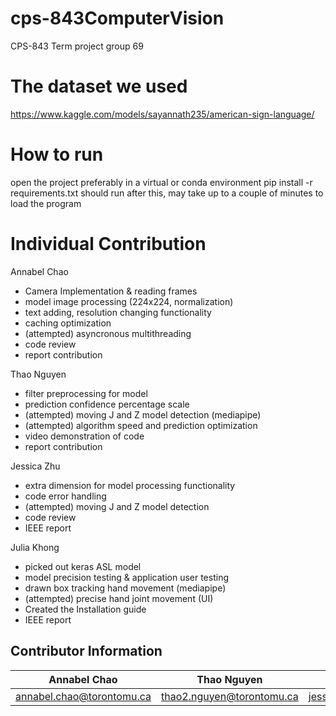 # cps-843ComputerVision
CPS-843 Term project group 69

# The dataset we used 
https://www.kaggle.com/models/sayannath235/american-sign-language/

# How to run
open the project preferably in a virtual or conda environment
pip install -r requirements.txt
should run after this, may take up to a couple of minutes to load the program

# Individual Contribution
Annabel Chao 
- Camera Implementation & reading frames
- model image processing (224x224, normalization)
- text adding, resolution changing functionality 
- caching optimization
- (attempted) asyncronous multithreading
- code review
- report contribution

Thao Nguyen
- filter preprocessing for model
- prediction confidence percentage scale
- (attempted) moving J and Z model detection (mediapipe)
- (attempted) algorithm speed and prediction optimization
- video demonstration of code
- report contribution

Jessica Zhu
- extra dimension for model processing functionality 
- code error handling
- (attempted) moving J and Z model detection
- code review
- IEEE report 

Julia Khong
- picked out keras ASL model
- model precision testing & application user testing
- drawn box tracking hand movement (mediapipe)
- (attempted) precise hand joint movement (UI)
- Created the Installation guide
- IEEE report



## Contributor Information 

| Annabel Chao  | Thao Nguyen | Jessica Zhu  | Julia Khong |
| ------------- | ------------- | ------------- | ------------- |
| annabel.chao@torontomu.ca  | thao2.nguyen@torontomu.ca  | jessica.zhu@torontomu.ca  | julia.khong@torontomu.ca  |
